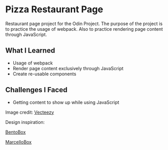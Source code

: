 # Pizza Restaurant Page
Restaurant page project for the Odin Project. The purpose of the project is to practice the usage of webpack. Also to practice rendering page content through JavaScript. 

## What I Learned
- Usage of webpack
- Render page content exclusively through JavaScript
- Create re-usable components

## Challenges I Faced
- Getting content to show up while using JavaScript

Image credit: [Vecteezy](vecteezy.com)

Design inspiration:

[BentoBox](https://www.getbento.com/products/restaurant-websites/?utm_campaign=16227655175&utm_source=google&utm_medium=cpc&utm_content=602652936392&utm_term=restaurant%20website%20templates&adgroupid=137108814443&gclid=EAIaIQobChMI1aiTpZyC_wIVoQezAB2UvQIdEAAYASAAEgIHIPD_BwE)

[MarcelloBox](https://preview.themeforest.net/item/marcello-pizza-restaurant-theme/full_screen_preview/38871782?_ga=2.64170413.368702229.1684528142-1585072354.1684528142)
